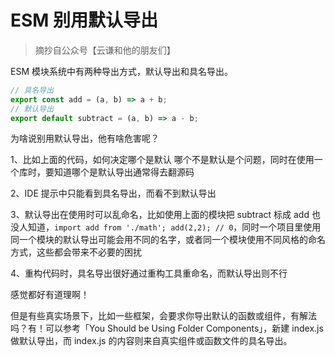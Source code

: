 # ESM 别用默认导出

> 摘抄自公众号【云谦和他的朋友们】

ESM 模块系统中有两种导出方式，默认导出和具名导出。

```js
// 具名导出
export const add = (a, b) => a + b;
// 默认导出
export default subtract = (a, b) => a - b;
```

为啥说别用默认导出，他有啥危害呢？

1、比如上面的代码，如何决定哪个是默认 哪个不是默认是个问题，同时在使用一个库时，要知道哪个是默认导出通常得去翻源码

2、IDE 提示中只能看到具名导出，而看不到默认导出

3、默认导出在使用时可以乱命名，比如使用上面的模块把 subtract 标成 add 也没人知道，`import add from './math'; add(2,2); // 0`，同时一个项目里使用同一个模块的默认导出可能会用不同的名字，或者同一个模块使用不同风格的命名方式，这些都会带来不必要的困扰

4、重构代码时，具名导出很好通过重构工具重命名，而默认导出则不行

感觉都好有道理啊！

但是有些真实场景下，比如一些框架，会要求你导出默认的函数或组件，有解法吗？有！可以参考「You Should be Using Folder Components」，新建 index.js 做默认导出，而 index.js 的内容则来自真实组件或函数文件的具名导出。
